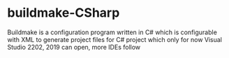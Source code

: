 # buildmake-CSharp
Buildmake is a configuration program written in C# which is configurable with XML to generate project files for C# project which only for now Visual Studio 2202, 2019 can open, more IDEs follow 
